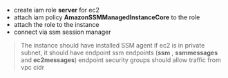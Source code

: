 - create iam role **server**  for ec2
- attach iam policy **AmazonSSMManagedInstanceCore** to the role
- attach the role to the instance
- connect via ssm session manager

> The instance should have installed SSM agent
> if ec2 is in private subnet, it should have endpoint ssm endpoints  (**ssm** ,  **ssmmessages**  and  **ec2messages**)
> endpoint security groups should allow traffic from vpc cidr





